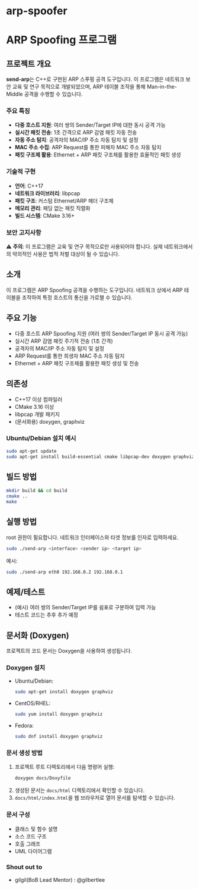 # arp-spoofer
# ARP Spoofing 프로그램

## 프로젝트 개요
**send-arp**는 C++로 구현된 ARP 스푸핑 공격 도구입니다. 이 프로그램은 네트워크 보안 교육 및 연구 목적으로 개발되었으며, ARP 테이블 조작을 통해 Man-in-the-Middle 공격을 수행할 수 있습니다.

### 주요 특징
- **다중 호스트 지원**: 여러 쌍의 Sender/Target IP에 대한 동시 공격 가능
- **실시간 패킷 전송**: 1초 간격으로 ARP 감염 패킷 자동 전송
- **자동 주소 탐지**: 공격자의 MAC/IP 주소 자동 탐지 및 설정
- **MAC 주소 수집**: ARP Request를 통한 피해자 MAC 주소 자동 탐지
- **패킷 구조체 활용**: Ethernet + ARP 패킷 구조체를 활용한 효율적인 패킷 생성

### 기술적 구현
- **언어**: C++17
- **네트워크 라이브러리**: libpcap
- **패킷 구조**: 커스텀 Ethernet/ARP 헤더 구조체
- **메모리 관리**: 패딩 없는 패킷 직렬화
- **빌드 시스템**: CMake 3.16+

### 보안 고지사항
⚠️ **주의**: 이 프로그램은 교육 및 연구 목적으로만 사용되어야 합니다. 실제 네트워크에서의 악의적인 사용은 법적 처벌 대상이 될 수 있습니다.

## 소개
이 프로그램은 ARP Spoofing 공격을 수행하는 도구입니다. 네트워크 상에서 ARP 테이블을 조작하여 특정 호스트의 통신을 가로챌 수 있습니다.

## 주요 기능
- 다중 호스트 ARP Spoofing 지원 (여러 쌍의 Sender/Target IP 동시 공격 가능)
- 실시간 ARP 감염 패킷 주기적 전송 (1초 간격)
- 공격자의 MAC/IP 주소 자동 탐지 및 설정
- ARP Request를 통한 희생자 MAC 주소 자동 탐지
- Ethernet + ARP 패킷 구조체를 활용한 패킷 생성 및 전송

## 의존성
- C++17 이상 컴파일러
- CMake 3.16 이상
- libpcap 개발 패키지
- (문서화용) doxygen, graphviz

### Ubuntu/Debian 설치 예시
```bash
sudo apt-get update
sudo apt-get install build-essential cmake libpcap-dev doxygen graphviz
```

## 빌드 방법
```bash
mkdir build && cd build
cmake ..
make
```

## 실행 방법
root 권한이 필요합니다. 네트워크 인터페이스와 타겟 정보를 인자로 입력하세요.
```bash
sudo ./send-arp <interface> <sender ip> <target ip>
```
예시:
```bash
sudo ./send-arp eth0 192.168.0.2 192.168.0.1
```

## 예제/테스트
- (예시) 여러 쌍의 Sender/Target IP를 쉼표로 구분하여 입력 가능
- 테스트 코드는 추후 추가 예정

## 문서화 (Doxygen)
프로젝트의 코드 문서는 Doxygen을 사용하여 생성됩니다.

### Doxygen 설치
- Ubuntu/Debian:
  ```bash
  sudo apt-get install doxygen graphviz
  ```
- CentOS/RHEL:
  ```bash
  sudo yum install doxygen graphviz
  ```
- Fedora:
  ```bash
  sudo dnf install doxygen graphviz
  ```

### 문서 생성 방법
1. 프로젝트 루트 디렉토리에서 다음 명령어 실행:
   ```bash
   doxygen docs/Doxyfile
   ```
2. 생성된 문서는 `docs/html` 디렉토리에서 확인할 수 있습니다.
3. `docs/html/index.html`을 웹 브라우저로 열어 문서를 탐색할 수 있습니다.

### 문서 구성
- 클래스 및 함수 설명
- 소스 코드 구조
- 호출 그래프
- UML 다이어그램

### Shout out to
- gilgil(BoB Lead Mentor) : @gilbertlee